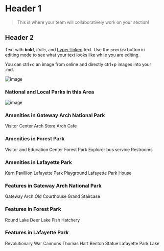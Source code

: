 # Header 1

> This is where your team will collaboratively work on your section! 

## Header 2

Text with **bold**, _italic_, and [hyper-linked](https://ww2.amstat.org/meetings/wsds/2022/index.cfm) text. Use the `preview` button in editing mode to see what your text looks like while you are editing. 

You can ctrl+c an image from online and directly ctrl+p images into your .md. 

![image](https://user-images.githubusercontent.com/75965120/193682607-ecd7c869-8da9-427f-a127-246768618126.png)

### National and Local Parks in this Area
![image](https://user-images.githubusercontent.com/52007089/194350417-7b0bcad5-8b6f-4b8f-b34f-d263bfdf9147.png)

### Amenities in Gateway Arch National Park
Visitor Center
Arch Store
Arch Cafe

### Amenities in Forest Park
Visitor and Education Center
Forest Park Explorer bus service
Restrooms

### Amenities in Lafayette Park
Kern Pavillion
Lafayette Park Playground
Lafayette Park House

### Features in Gateway Arch National Park
Gateway Arch
Old Courthouse
Grand Staircase

### Features in Forest Park
Round Lake
Deer Lake
Fish Hatchery

### Features in Lafayette Park
Revolutionary War Cannons
Thomas Hart Benton Statue
Lafayette Park Lake

